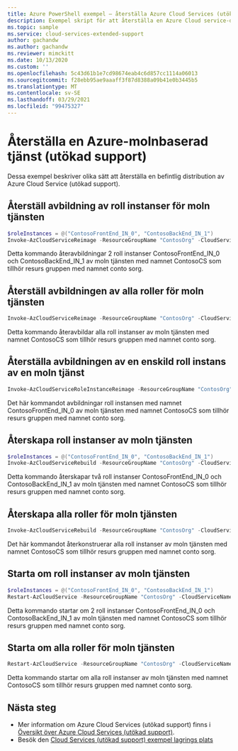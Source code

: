 ```yaml
---
title: Azure PowerShell exempel – återställa Azure Cloud Services (utökad support)
description: Exempel skript för att återställa en Azure Cloud service-distribution (utökad support)
ms.topic: sample
ms.service: cloud-services-extended-support
author: gachandw
ms.author: gachandw
ms.reviewer: mimckitt
ms.date: 10/13/2020
ms.custom: ''
ms.openlocfilehash: 5c43d61b1e7cd98674eab4c6d857cc1114a06013
ms.sourcegitcommit: f28ebb95ae9aaaff3f87d8388a09b41e0b3445b5
ms.translationtype: MT
ms.contentlocale: sv-SE
ms.lasthandoff: 03/29/2021
ms.locfileid: "99475327"
---
```

# <a name="reset-an-azure-cloud-service-extended-support"></a>Återställa en Azure-molnbaserad tjänst (utökad support) 
Dessa exempel beskriver olika sätt att återställa en befintlig distribution av Azure Cloud Service (utökad support).

## <a name="reimage-role-instances-of-cloud-service"></a>Återställ avbildning av roll instanser för moln tjänsten
```powershell
$roleInstances = @("ContosoFrontEnd_IN_0", "ContosoBackEnd_IN_1")
Invoke-AzCloudServiceReimage -ResourceGroupName "ContosOrg" -CloudServiceName "ContosoCS" -RoleInstance $roleInstances
```
Detta kommando återavbildningar 2 roll instanser ContosoFrontEnd_IN_0 och ContosoBackEnd_IN_1 av moln tjänsten med namnet ContosoCS som tillhör resurs gruppen med namnet conto sorg.

## <a name="reimage-all-roles-of-cloud-service"></a>Återställ avbildningen av alla roller för moln tjänsten
```powershell
Invoke-AzCloudServiceReimage -ResourceGroupName "ContosOrg" -CloudServiceName "ContosoCS" -RoleInstance "*"
```
Detta kommando återavbildar alla roll instanser av moln tjänsten med namnet ContosoCS som tillhör resurs gruppen med namnet conto sorg.

## <a name="reimage-a-single-role-instance-of-a-cloud-service"></a>Återställa avbildningen av en enskild roll instans av en moln tjänst
```powershell
Invoke-AzCloudServiceRoleInstanceReimage -ResourceGroupName "ContosOrg" -CloudServiceName "ContosoCS" -RoleInstanceName "ContosoFrontEnd_IN_0"
```
Det här kommandot avbildningar roll instansen med namnet ContosoFrontEnd_IN_0 av moln tjänsten med namnet ContosoCS som tillhör resurs gruppen med namnet conto sorg.

## <a name="rebuild-role-instances-of-cloud-service"></a>Återskapa roll instanser av moln tjänsten
```powershell
$roleInstances = @("ContosoFrontEnd_IN_0", "ContosoBackEnd_IN_1")
Invoke-AzCloudServiceRebuild -ResourceGroupName "ContosOrg" -CloudServiceName "ContosoCS" -RoleInstance $roleInstances
```
Detta kommando återskapar två roll instanser ContosoFrontEnd_IN_0 och ContosoBackEnd_IN_1 av moln tjänsten med namnet ContosoCS som tillhör resurs gruppen med namnet conto sorg.

## <a name="rebuild-all-roles-of-cloud-service"></a>Återskapa alla roller för moln tjänsten
```powershell
Invoke-AzCloudServiceRebuild -ResourceGroupName "ContosOrg" -CloudServiceName "ContosoCS" -RoleInstance "*"
```
Det här kommandot återkonstruerar alla roll instanser av moln tjänsten med namnet ContosoCS som tillhör resurs gruppen med namnet conto sorg.

## <a name="restart-role-instances-of-cloud-service"></a>Starta om roll instanser av moln tjänsten
```powershell
$roleInstances = @("ContosoFrontEnd_IN_0", "ContosoBackEnd_IN_1")
Restart-AzCloudService -ResourceGroupName "ContosOrg" -CloudServiceName "ContosoCS" -RoleInstance $roleInstances
```
Detta kommando startar om 2 roll instanser ContosoFrontEnd_IN_0 och ContosoBackEnd_IN_1 av moln tjänsten med namnet ContosoCS som tillhör resurs gruppen med namnet conto sorg.

## <a name="restart-all-roles-of-cloud-service"></a>Starta om alla roller för moln tjänsten
```powershell
Restart-AzCloudService -ResourceGroupName "ContosOrg" -CloudServiceName "ContosoCS" -RoleInstance "*"
```
Detta kommando startar om alla roll instanser av moln tjänsten med namnet ContosoCS som tillhör resurs gruppen med namnet conto sorg.

## <a name="next-steps"></a>Nästa steg

- Mer information om Azure Cloud Services (utökad support) finns i [Översikt över Azure Cloud Services (utökad support)](overview.md).
- Besök den [Cloud Services (utökad support) exempel lagrings plats](https://github.com/Azure-Samples/cloud-services-extended-support)
